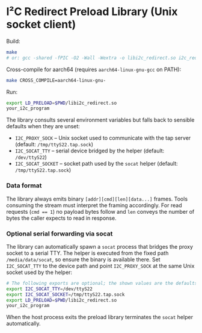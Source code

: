 # I²C Redirect Preload Library (Unix socket client)

Build:
```bash
make
# or: gcc -shared -fPIC -O2 -Wall -Wextra -o libi2c_redirect.so i2c_redirect.c -ldl
```

Cross-compile for aarch64 (requires `aarch64-linux-gnu-gcc` on PATH):
```bash
make CROSS_COMPILE=aarch64-linux-gnu-
```

Run:
```bash
export LD_PRELOAD=$PWD/libi2c_redirect.so
your_i2c_program
```

The library consults several environment variables but falls back to sensible
defaults when they are unset:

- `I2C_PROXY_SOCK` – Unix socket used to communicate with the tap server
  (default: `/tmp/ttyS22.tap.sock`)
- `I2C_SOCAT_TTY` – serial device bridged by the helper (default: `/dev/ttyS22`)
- `I2C_SOCAT_SOCKET` – socket path used by the `socat` helper (default:
  `/tmp/ttyS22.tap.sock`)

### Data format

The library always emits binary `[addr][cmd][len][data...]` frames. Tools
consuming the stream must interpret the framing accordingly. For read requests
(`cmd == 1`) no payload bytes follow and `len` conveys the number of bytes the
caller expects to read in response.

### Optional serial forwarding via socat

The library can automatically spawn a `socat` process that bridges the proxy
socket to a serial TTY.  The helper is executed from the fixed path
`/media/data/socat`, so ensure the binary is available there.  Set
`I2C_SOCAT_TTY` to the device path and point `I2C_PROXY_SOCK` at the same Unix
socket used by the helper:

```bash
# The following exports are optional; the shown values are the defaults.
export I2C_SOCAT_TTY=/dev/ttyS22
export I2C_SOCAT_SOCKET=/tmp/ttyS22.tap.sock
export LD_PRELOAD=$PWD/libi2c_redirect.so
your_i2c_program
```

When the host process exits the preload library terminates the `socat`
helper automatically.
